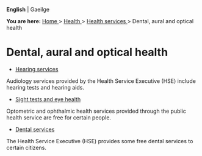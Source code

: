**English** |  Gaeilge 

**You are here:** [ Home ](/en/) > [ Health ](/en/health/) > [ Health services
](/en/health/health-services/) > Dental, aural and optical health

#  Dental, aural and optical health

  * [ Hearing services ](/en/health/health-services/dental-aural-and-optical-services/hearing-and-ear-health/)

Audiology services provided by the Health Service Executive (HSE) include
hearing tests and hearing aids.

  * [ Sight tests and eye health ](/en/health/health-services/dental-aural-and-optical-services/sight-tests-and-eye-health/)

Optometric and ophthalmic health services provided through the public health
service are free for certain people.

  * [ Dental services ](/en/health/health-services/dental-aural-and-optical-services/dental-services/)

The Health Service Executive (HSE) provides some free dental services to
certain citizens.
